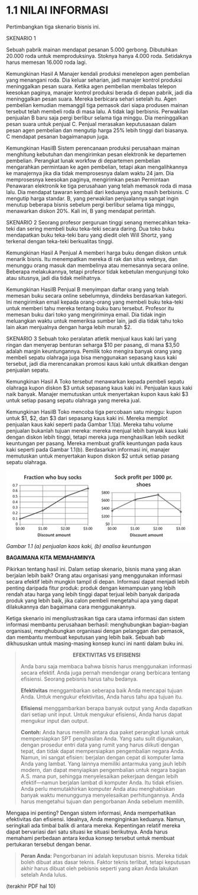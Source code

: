 
# 1.1 NILAI INFORMASI

Pertimbangkan tiga skenario bisnis ini.

SKENARIO 1

Sebuah pabrik mainan mendapat pesanan 5.000 gerbong. Dibutuhkan 20.000 roda untuk memproduksinya. Stoknya hanya 4.000 roda. Setidaknya harus memesan 16.000 roda lagi.

Kemungkinan Hasil A
Manajer kendali produksi menelepon agen pembelian yang menangani roda. Dia keluar seharian, jadi manajer kontrol produksi meninggalkan pesan suara. Ketika agen pembelian membalas telepon keesokan paginya, manajer kontrol produksi berada di depan pabrik, jadi dia meninggalkan pesan suara. Mereka berbicara sehari setelah itu. Agen pembelian kemudian memanggil tiga pemasok dari siapa produsen mainan tersebut telah membeli roda di masa lalu. A tidak lagi berbisnis. Perwakilan penjualan B baru saja pergi berlibur selama tiga minggu. Dia meninggalkan pesan suara untuk penjual C. Penjual merasakan keputusasaan dalam pesan agen pembelian dan mengutip harga 25% lebih tinggi dari biasanya. C mendapat pesanan bagaimanapun juga.

Kemungkinan HasilB
Sistem perencanaan produksi perusahaan mainan menghitung kebutuhan dan mengirimkan pesan elektronik ke departemen pembelian. Perangkat lunak workfow di departemen pembelian mengarahkan permintaan ke agen pembelian, tetapi akan mengalihkannya ke manajernya jika dia tidak memprosesnya dalam waktu 24 jam. Dia memprosesnya keesokan paginya, mengirimkan pesan Permintaan Penawaran elektronik ke tiga perusahaan yang telah memasok roda di masa lalu. Dia mendapat tawaran kembali dari keduanya yang masih berbisnis. C mengutip harga standar. B, yang perwakilan penjualannya sangat ingin menutup beberapa bisnis sebelum pergi berlibur selama tiga minggu, menawarkan diskon 20%. Kali ini, B yang mendapat perintah.

SKENARIO 2
Seorang profesor perguruan tinggi senang memecahkan teka-teki dan sering membeli buku teka-teki secara daring. Dua toko buku mendapatkan buku teka-teki baru yang diedit oleh Will Shortz, yang terkenal dengan teka-teki berkualitas tinggi.

Kemungkinan Hasil A
Penjual A memberi harga buku dengan diskon untuk menarik bisnis. Itu menempatkan mereka di rak dan situs webnya, dan menunggu orang masuk dan membelinya atau memesannya secara online. Beberapa melakukannya, tetapi profesor tidak kebetulan mengunjungi toko atau situsnya, jadi dia tidak melihatnya.

Kemungkinan HasilB
Penjual B menyimpan daftar orang yang telah memesan buku secara online sebelumnya, diindeks berdasarkan kategori. Ini mengirimkan email kepada orang-orang yang membeli buku teka-teki untuk memberi tahu mereka tentang buku baru tersebut. Profesor itu memesan buku dari toko yang mengiriminya email. Dia tidak ingin meluangkan waktu untuk memeriksa sumber lain, jadi dia tidak tahu toko lain akan menjualnya dengan harga lebih murah $2.

SKENARIO 3
Sebuah toko peralatan atletik menjual kaus kaki lari yang ringan dan menyerap benturan seharga $10 per pasang, di mana $3,50 adalah margin keuntungannya. Pemilik toko mengira banyak orang yang membeli sepatu olahraga juga bisa menggunakan sepasang kaus kaki tersebut, jadi dia merencanakan promosi kaus kaki untuk dikaitkan dengan penjualan sepatu.

Kemungkinan Hasil A
Toko tersebut menawarkan kepada pembeli sepatu olahraga kupon diskon $3 untuk sepasang kaus kaki ini. Penjualan kaus kaki naik banyak. Manajer memutuskan untuk menyertakan kupon kaus kaki $3 untuk setiap pasang sepatu olahraga yang mereka jual.

Kemungkinan HasilB
Toko mencoba tiga percobaan satu minggu: kupon untuk $1, $2, dan $3 dari sepasang kaus kaki ini. Mereka memplot penjualan kaus kaki seperti pada Gambar 1.1(a). Mereka tahu volume penjualan bukanlah tujuan mereka: mereka menjual lebih banyak kaus kaki dengan diskon lebih tinggi, tetapi mereka juga menghasilkan lebih sedikit keuntungan per pasang. Mereka membuat grafik keuntungan pada kaus kaki seperti pada Gambar 1.1(b). Berdasarkan informasi ini, manajer memutuskan untuk menyertakan kupon diskon $2 untuk setiap pasang sepatu olahraga.

![](_images/fig1-1.png)
_Gambar 1.1 (a) penjualan kaos kaki, (b) analisa keuntungan_

**BAGAIMANA KITA MEMAHAMINYA**

Pikirkan tentang hasil ini. Dalam setiap skenario, bisnis mana yang akan berjalan lebih baik? Orang atau organisasi yang menggunakan informasi secara efektif lebih mungkin tampil di depan. Informasi dapat menjadi lebih penting daripada fitur produk: produk dengan kemampuan yang lebih rendah atau harga yang lebih tinggi dapat terjual lebih banyak daripada produk yang lebih baik, jika calon pembeli mengetahui apa yang dapat dilakukannya dan bagaimana cara menggunakannya.

Ketiga skenario ini mengilustrasikan tiga cara utama informasi dan sistem informasi membantu perusahaan berhasil: menghubungkan bagian-bagian organisasi, menghubungkan organisasi dengan pelanggan dan pemasok, dan membantu membuat keputusan yang lebih baik. Sebuah bab dikhususkan untuk masing-masing konsep kunci ini nanti dalam buku ini.

<blockquote>
<p align=center><b>EFEKTIVITAS VS EFISIENSI</b></p>

Anda baru saja membaca bahwa bisnis harus menggunakan informasi secara efektif. Anda juga pernah mendengar orang berbicara tentang efisiensi. Seorang pebisnis harus tahu bedanya.

<b>Efektivitas</b> menggambarkan seberapa baik Anda mencapai tujuan Anda. Untuk mengukur efektivitas, Anda harus tahu apa tujuan itu.

<b>Efisiensi</b> menggambarkan berapa banyak output yang Anda dapatkan dari setiap unit input. Untuk mengukur efisiensi, Anda harus dapat mengukur input dan output.

<b>Contoh:</b> Anda harus memilih antara dua paket perangkat lunak untuk mempersiapkan SPT penghasilan Anda. Yang satu sulit digunakan, dengan prosedur entri data yang rumit yang harus diikuti dengan tepat, dan tidak dapat mempersiapkan pengembalian negara Anda. Namun, ini sangat efisien: berjalan dengan cepat di komputer lama Anda yang lambat. Yang lainnya memiliki antarmuka yang jauh lebih modern, dan dapat menyiapkan pengembalian untuk negara bagian A.S. mana pun, sehingga menyelesaikan pekerjaan dengan lebih efektif—namun berjalan lambat di komputer Anda. Itu tidak efisien. Anda perlu memutakhirkan komputer Anda atau menghabiskan banyak waktu menunggunya menyelesaikan perhitungannya. Anda harus mengetahui tujuan dan pengorbanan Anda sebelum memilih.
</blockquote>

Mengapa ini penting? Dengan sistem informasi, Anda memperhatikan efektivitas dan efisiensi. Idealnya, Anda menginginkan keduanya. Namun, seringkali ada timbal balik di antara mereka. Kepentingan relatif mereka dapat bervariasi dari satu situasi ke situasi berikutnya. Anda harus memahami perbedaan antara kedua konsep tersebut untuk membuat pertukaran tersebut dengan benar.

> **Peran Anda:** Pengorbanan ini adalah keputusan bisnis. Mereka tidak boleh dibuat atas dasar teknis. Faktor teknis terlibat, tetapi keputusan akhir harus dibuat oleh pebisnis seperti yang akan Anda lakukan setelah Anda lulus.

(terakhir PDF hal 10)